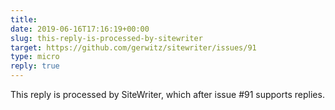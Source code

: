 ```yaml
---
title: 
date: 2019-06-16T17:16:19+00:00
slug: this-reply-is-processed-by-sitewriter
target: https://github.com/gerwitz/sitewriter/issues/91
type: micro
reply: true
---
```

This reply is processed by SiteWriter, which after issue #91 supports replies.